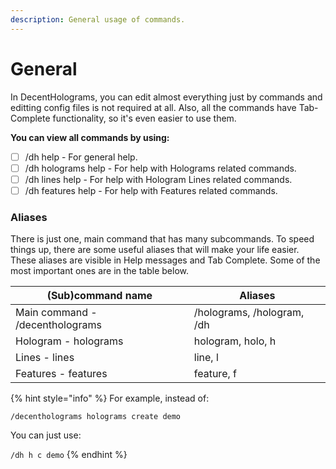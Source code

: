 ```yaml
---
description: General usage of commands.
---
```


# General

In DecentHolograms, you can edit almost everything just by commands and editting config files is not required at all. Also, all the commands have Tab-Complete functionality, so it's even easier to use them.

**You can view all commands by using:**

* [ ] /dh help - For general help.
* [ ] /dh holograms help - For help with Holograms related commands.
* [ ] /dh lines help - For help with Hologram Lines related commands.
* [ ] /dh features help - For help with Features related commands.

### Aliases

There is just one, main command that has many subcommands. To speed things up, there are some useful aliases that will make your life easier. These aliases are visible in Help messages and Tab Complete. Some of the most important ones are in the table below.

| (Sub)command name               | Aliases                    |
| ------------------------------- | -------------------------- |
| Main command - /decentholograms | /holograms, /hologram, /dh |
| Hologram  - holograms           | hologram, holo, h          |
| Lines - lines                   | line, l                    |
| Features - features             | feature, f                 |

{% hint style="info" %}
For example, instead of:

`/decentholograms holograms create demo`

You can just use:

`/dh h c demo`
{% endhint %}
